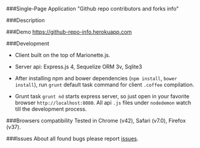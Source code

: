 ###Single-Page Application "Github repo contributors and forks info"

###Description


###Demo
https://github-repo-info.herokuapp.com

###Development
+ Client built on the top of Marionette.js.

+ Server api: Express.js 4, Sequelize ORM 3v, Sqlite3

+ After installing npm and bower dependencies (`npm install`, `bower install`), run `grunt` default task command for client `.coffee` compilation. 

+ Grunt task `grunt nd` starts express server, so just open in your favorite browser `http://localhost:8080`. All api `.js` files under `nodedemon` watch till the development process.

###Browsers compatibility
Tested in Chrome (v42), Safari (v7.0), Firefox (v37).

###Issues
About all found bugs please report [issues](https://github.com/designeng/github-repo-info/issues).